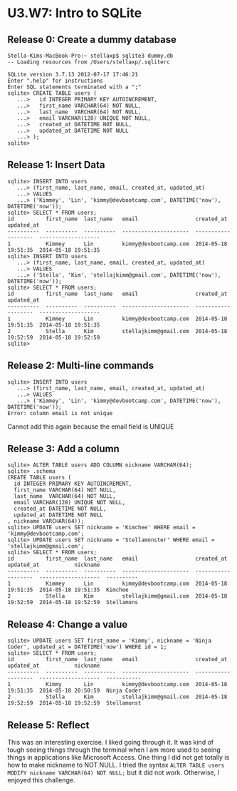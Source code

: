 # U3.W7: Intro to SQLite

## Release 0: Create a dummy database

```
Stella-Kims-MacBook-Pro:~ stellaxp$ sqlite3 dummy.db
-- Loading resources from /Users/stellaxp/.sqliterc

SQLite version 3.7.13 2012-07-17 17:46:21
Enter ".help" for instructions
Enter SQL statements terminated with a ";"
sqlite> CREATE TABLE users (
   ...>   id INTEGER PRIMARY KEY AUTOINCREMENT,
   ...>   first_name VARCHAR(64) NOT NULL,
   ...>   last_name  VARCHAR(64) NOT NULL,
   ...>   email VARCHAR(128) UNIQUE NOT NULL,
   ...>   created_at DATETIME NOT NULL,
   ...>   updated_at DATETIME NOT NULL
   ...> );
sqlite> 
```


## Release 1: Insert Data 

```
sqlite> INSERT INTO users
   ...> (first_name, last_name, email, created_at, updated_at)
   ...> VALUES
   ...> ('Kimmey', 'Lin', 'kimmy@devbootcamp.com', DATETIME('now'), DATETIME('now'));
sqlite> SELECT * FROM users;
id          first_name  last_name   email                  created_at           updated_at         
----------  ----------  ----------  ---------------------  -------------------  -------------------
1           Kimmey      Lin         kimmy@devbootcamp.com  2014-05-18 19:51:35  2014-05-18 19:51:35
sqlite> INSERT INTO users
   ...> (first_name, last_name, email, created_at, updated_at)
   ...> VALUES
   ...> ('Stella', 'Kim', 'stellajkimm@gmail.com', DATETIME('now'), DATETIME('now'));
sqlite> SELECT * FROM users;
id          first_name  last_name   email                  created_at           updated_at         
----------  ----------  ----------  ---------------------  -------------------  -------------------
1           Kimmey      Lin         kimmy@devbootcamp.com  2014-05-18 19:51:35  2014-05-18 19:51:35
2           Stella      Kim         stellajkimm@gmail.com  2014-05-18 19:52:59  2014-05-18 19:52:59
sqlite> 
```

## Release 2: Multi-line commands

```
sqlite> INSERT INTO users
   ...> (first_name, last_name, email, created_at, updated_at)
   ...> VALUES
   ...> ('Kimmey', 'Lin', 'kimmy@devbootcamp.com', DATETIME('now'), DATETIME('now'));
Error: column email is not unique
```

Cannot add this again because the email field is UNIQUE

## Release 3: Add a column

```
sqlite> ALTER TABLE users ADD COLUMN nickname VARCHAR(64);
sqlite> .schema
CREATE TABLE users (
  id INTEGER PRIMARY KEY AUTOINCREMENT,
  first_name VARCHAR(64) NOT NULL,
  last_name  VARCHAR(64) NOT NULL,
  email VARCHAR(128) UNIQUE NOT NULL,
  created_at DATETIME NOT NULL,
  updated_at DATETIME NOT NULL
, nickname VARCHAR(64));
sqlite> UPDATE users SET nickname = 'Kimchee' WHERE email = 'kimmy@devbootcamp.com';
sqlite> UPDATE users SET nickname = 'Stellamonster' WHERE email = 'stellajkimm@gmail.com';
sqlite> SELECT * FROM users;
id          first_name  last_name   email                  created_at           updated_at           nickname  
----------  ----------  ----------  ---------------------  -------------------  -------------------  ----------
1           Kimmey      Lin         kimmy@devbootcamp.com  2014-05-18 19:51:35  2014-05-18 19:51:35  Kimchee   
2           Stella      Kim         stellajkimm@gmail.com  2014-05-18 19:52:59  2014-05-18 19:52:59  Stellamons

```

## Release 4: Change a value
```
sqlite> UPDATE users SET first_name = 'Kimmy', nickname = 'Ninja Coder', updated_at = DATETIME('now') WHERE id = 1;
sqlite> SELECT * FROM users;
id          first_name  last_name   email                  created_at           updated_at           nickname   
----------  ----------  ----------  ---------------------  -------------------  -------------------  -----------
1           Kimmy       Lin         kimmy@devbootcamp.com  2014-05-18 19:51:35  2014-05-18 20:50:59  Ninja Coder
2           Stella      Kim         stellajkimm@gmail.com  2014-05-18 19:52:59  2014-05-18 19:52:59  Stellamonst
```

## Release 5: Reflect

This was an interesting exercise.  I liked going through it.  It was kind of tough seeing things through the terminal when I am more used to seeing things in applications like Microsoft Access.  One thing I did not get totally is how to make nickname to NOT NULL.  I tried the syntax ``` ALTER TABLE users MODIFY nickname VARCHAR(64) NOT NULL; ``` but it did not work.  Otherwise, I enjoyed this challenge.